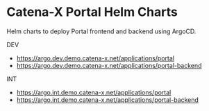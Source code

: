 # Catena-X Portal Helm Charts

Helm charts to deploy Portal frontend and backend using ArgoCD.

DEV
* https://argo.dev.demo.catena-x.net/applications/portal
* https://argo.dev.demo.catena-x.net/applications/portal-backend

INT
* https://argo.int.demo.catena-x.net/applications/portal
* https://argo.int.demo.catena-x.net/applications/portal-backend
